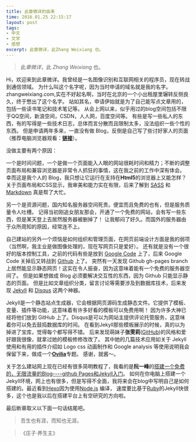 ```yaml
---
title: 此章微详的由来
time: 2016.01.25 22:15:17
layout: post
tags:
- 中文
- 文学
- 感想
excerpt: 此章微详，此Zhang Weixiang 也。
---
```


> 此*章微详*，此 *Zhang Weixiang* 也。

Hi，欢迎来到此章微详。我曾经是一名图像识别和互联网相关的程序员，现在转战到通信领域。
为什么叫这个名字呢，因为当时申请的域名就是我的名字。zhangweixiang.com,实在不好起名啊，当时在北京的一个小出租屋里辗转反侧良久，终于憋出了这个名字。
站如其名，申请伊始就是为了自己能写点文章用的，包括一些读书笔记和技术笔记等。
从会上网以来，似乎用过的blog空间包括不限于QQ空间，新浪空间，CSDN，人人网，百度空间等。
有些是写一些私人的东西，有的写得是一些技术日志，总体而言分散而且限制太多，没法组织一些个性的东西。
但是申请两年多来，一直没有做 Blog，反倒是自己写了些讨好家人的页面（推荐电脑浏览器观看：**[链接](http://zhangweixiang.com/private)**）。

没做主要有两个原因：

一个是时间问题，一个是做一个页面能入人眼的网站很耗时间和精力；不断的调整页面布局和兼容浏览器是非常令人抓狂的事情，这在我之前的工作中深有体会。
幸而这是我个人的 Blog，我只想让它运行在支持在**Html5**的浏览器上又能怎样？
关于页面布局和CSS显示，我审美和能力实在有限，后来了解到 [SASS](http://sass-lang.com/) 和 [Markdown](http://daringfireball.net/projects/markdown/syntax) 真是帮了大忙。

另一个是资源问题，国内知名服务器空间死贵。便宜而且免费的也有，但是服务质量令人吐槽。
记得当初刚追女朋友那会，开通了一个免费的网站，会有写一些东西，但是某天登上去居然服务器被删掉了！
让我郁闷了好久。而国外的服务器由于众所周知的原因，经常连不上。

自己建站的另外一个烦恼是如何组织和管理页面，在网页前端设计方面是我的弱项（当然啊，我主业是做图像处理的，现在写网页只是爱好）。
还有就是没有一个很好的版本控制工具，之前的代码有些是放到 [Google Code](http://code.google.com/) 上了，后来 Google Code 关掉后又转战到 [Github](https://github.com/) 上了。
突然有一天发现 Github gh-pages branch上居然能显示静态网页！这实在令人振奋，因为这意味着能有一个免费的服务器空间了。
但是如果想做成 Blog 必须要解决交互性的东西，因为 Github 只能显示静态的页面。
但是比如文章组织分类，留言讨论等需要涉及到数据库技术，后来发现 [Jekyll](http://jekyllrb.com) 和 [Disqus](https://disqus.com/) 这两个神器。

Jekyll是一个静态站点生成器，它会根据网页源码生成静态文件。它提供了模板、变量、插件等功能，这意味着有许多好看的模板可以免费用啊！
因为许多大神已经将他们放到 GitHub 上了。Disqus是可以为网站主提供评论托管服务，这意味着你可以免去鼓捣数据库的时间。
在看到Jekyll那些模板展示的时候，真的以为掉进了宝库，觉得每个都写得不错。
后来发现萌妹子**张雯莉**([GitHub](https://github.com/Ovilia/blog))的风格和爱好跟我很像，就拿过她的模板修修改改了。
其中她的几篇技术应用如关于 Jekyll 使用和有用的插件介绍如 Logo css 动画制作和 Google analysis 等使用说明我会保留下来，做成一个[**Ovilia**](http://blog.zhangweixiang.com/2014/08/31/display-language-title-of-syntax-highlighting/)专题。
感谢，就酱～。

关于怎么建站网上现在已经有很多简明教程了，我看的是**阮一峰**的[搭建一个免费的，无限流量的Blog----github Pages和Jekyll入门](http://www.ruanyifeng.com/blog/2012/08/blogging_with_jekyll.html)。
如何在你电脑上搭建一个Jekyll环境，网上也有很多，但是写得不全面，我将来会在blog中写明自己是如何搭建的。最近看到[Hexo](http://heroku.com/)因为使用[Node.js](https://nodejs.org/en/) 编译，
速度要比基于[Ruby](https://ruby-china.org/)的Jekyll快很多，这个也是我以后在搭建平台上有空研究的方向啦。

最后断章取义以下面一句话结尾吧。

> 吾生也有涯，而知也无涯。

> 《庄子·养生主》

